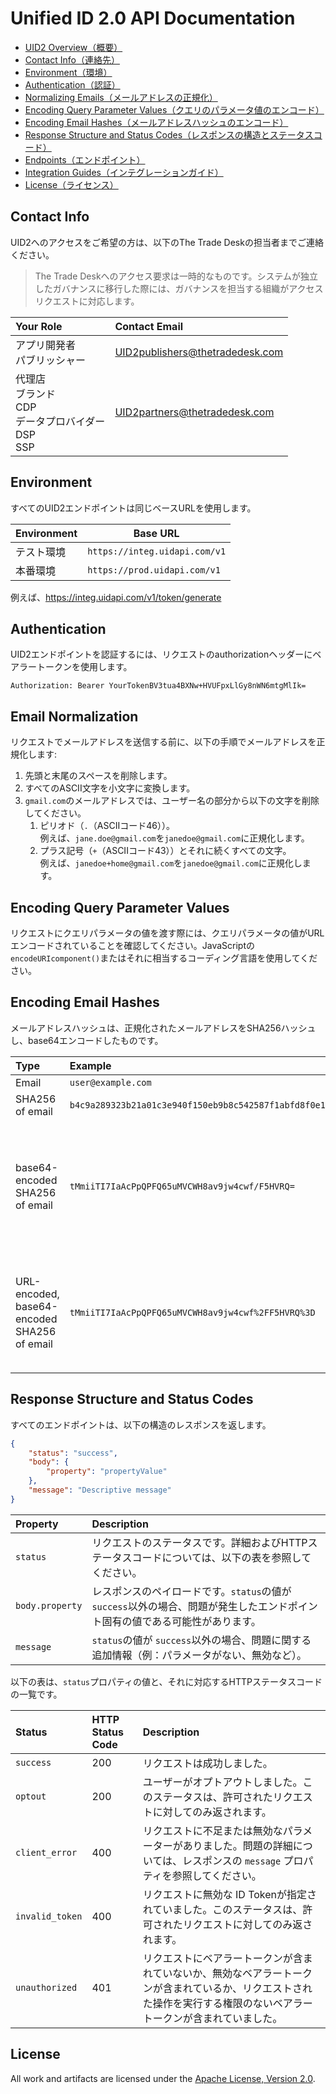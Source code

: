 # Unified ID 2.0 API Documentation

* [UID2 Overview（概要）](../README-ja.md)
* [Contact Info（連絡先）](#contact-info)
* [Environment（環境）](#environment)
* [Authentication（認証）](#authentication)
* [Normalizing Emails（メールアドレスの正規化）](#email-normalization)
* [Encoding Query Parameter Values（クエリのパラメータ値のエンコード）](#encoding-query-parameter-values)
* [Encoding Email Hashes（メールアドレスハッシュのエンコード）](#encoding-email-hashes)
* [Response Structure and Status Codes（レスポンスの構造とステータスコード）](#response-structure-and-status-codes)
* [Endpoints（エンドポイント）](./v1/endpoints/README.md)
* [Integration Guides（インテグレーションガイド）](./v1/guides/README.md)
* [License（ライセンス）](#license)


## Contact Info

UID2へのアクセスをご希望の方は、以下のThe Trade Deskの担当者までご連絡ください。

>The Trade Deskへのアクセス要求は一時的なものです。システムが独立したガバナンスに移行した際には、ガバナンスを担当する組織がアクセスリクエストに対応します。

| Your Role | Contact Email |
| :--- | :--- |
| アプリ開発者<br>パブリッシャー | UID2publishers@thetradedesk.com |
| 代理店<br>ブランド<br>CDP<br>データプロバイダー<br>DSP<br>SSP | UID2partners@thetradedesk.com |

## Environment

すべてのUID2エンドポイントは同じベースURLを使用します。

| Environment | Base URL |
| --- | --- |
| テスト環境 | ```https://integ.uidapi.com/v1``` |
| 本番環境 | ```https://prod.uidapi.com/v1``` |

例えば、https://integ.uidapi.com/v1/token/generate

## Authentication

UID2エンドポイントを認証するには、リクエストのauthorizationヘッダーにベアラートークンを使用します。

```
Authorization: Bearer YourTokenBV3tua4BXNw+HVUFpxLlGy8nWN6mtgMlIk=
```

## Email Normalization

リクエストでメールアドレスを送信する前に、以下の手順でメールアドレスを正規化します:

1. 先頭と末尾のスペースを削除します。
2. すべてのASCII文字を小文字に変換します。
3. `gmail.com`のメールアドレスでは、ユーザー名の部分から以下の文字を削除してください。
    1. ピリオド（`.`（ASCIIコード46））。<br/>例えば、`jane.doe@gmail.com`を`janedoe@gmail.com`に正規化します。
    2. プラス記号（`+`（ASCIIコード43））とそれに続くすべての文字。<br/>例えば、`janedoe+home@gmail.com`を`janedoe@gmail.com`に正規化します。

## Encoding Query Parameter Values

リクエストにクエリパラメータの値を渡す際には、クエリパラメータの値がURLエンコードされていることを確認してください。JavaScriptの`encodeURIcomponent()`またはそれに相当するコーディング言語を使用してください。

## Encoding Email Hashes

メールアドレスハッシュは、正規化されたメールアドレスをSHA256ハッシュし、base64エンコードしたものです。

| Type | Example | Use |
| :--- | :--- | :--- |
| Email | `user@example.com` | |
| SHA256 of email | `b4c9a289323b21a01c3e940f150eb9b8c542587f1abfd8f0e1cc1ffc5e475514` | |
| base64-encoded SHA256 of email | `tMmiiTI7IaAcPpQPFQ65uMVCWH8av9jw4cwf/F5HVRQ=` | リクエストボディで送信する `email_hash` の値もこのエンコーディングを使用してください。 |
| URL-encoded, base64-encoded SHA256 of email| `tMmiiTI7IaAcPpQPFQ65uMVCWH8av9jw4cwf%2FF5HVRQ%3D` | このエンコーディングは、クエリパラメータの`email_hash`の値にも使用します。 |

## Response Structure and Status Codes

すべてのエンドポイントは、以下の構造のレスポンスを返します。

```json
{
    "status": "success",
    "body": {
        "property": "propertyValue"
    },
    "message": "Descriptive message"
}
```

| Property | Description |
| :--- | :--- |
| `status` | リクエストのステータスです。詳細およびHTTPステータスコードについては、以下の表を参照してください。 |
| `body.property` | レスポンスのペイロードです。`status`の値が`success`以外の場合、問題が発生したエンドポイント固有の値である可能性があります。|
| `message` | `status`の値が `success`以外の場合、問題に関する追加情報（例：パラメータがない、無効など）。 |

以下の表は、`status`プロパティの値と、それに対応するHTTPステータスコードの一覧です。

| Status | HTTP Status Code | Description |
| :--- | :--- | :--- |
| `success` | 200 | リクエストは成功しました。|
| `optout` | 200 | ユーザーがオプトアウトしました。このステータスは、許可されたリクエストに対してのみ返されます。 |
| `client_error` | 400 | リクエストに不足または無効なパラメーターがありました。問題の詳細については、レスポンスの `message` プロパティを参照してください。|
| `invalid_token` | 400 | リクエストに無効な ID Tokenが指定されていました。このステータスは、許可されたリクエストに対してのみ返されます。 |
| `unauthorized` | 401 | リクエストにベアラートークンが含まれていないか、無効なベアラートークンが含まれているか、リクエストされた操作を実行する権限のないベアラートークンが含まれていました。 |

## License
All work and artifacts are licensed under the [Apache License, Version 2.0](http://www.apache.org/licenses/LICENSE-2.0.txt).
